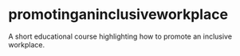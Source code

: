 # promotinganinclusiveworkplace
A short educational course highlighting how to promote an inclusive workplace.
